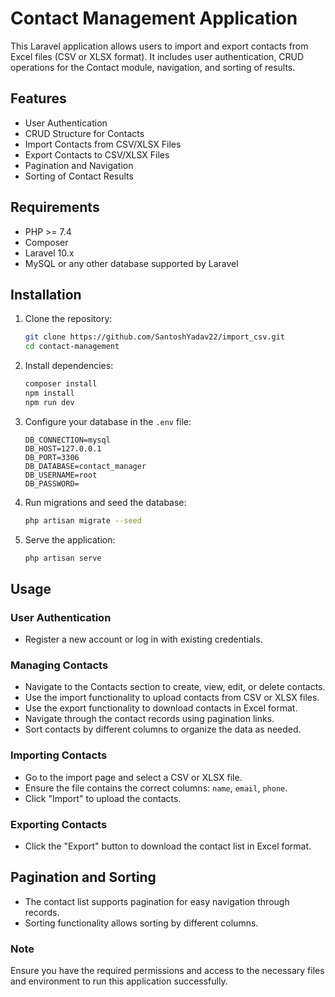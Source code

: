 # Contact Management Application

This Laravel application allows users to import and export contacts from Excel files (CSV or XLSX format). It includes user authentication, CRUD operations for the Contact module, navigation, and sorting of results.

## Features

- User Authentication
- CRUD Structure for Contacts
- Import Contacts from CSV/XLSX Files
- Export Contacts to CSV/XLSX Files
- Pagination and Navigation
- Sorting of Contact Results

## Requirements

- PHP >= 7.4
- Composer
- Laravel 10.x
- MySQL or any other database supported by Laravel

## Installation

1. Clone the repository:

    ```bash
    git clone https://github.com/SantoshYadav22/import_csv.git
    cd contact-management
    ```

2. Install dependencies:

    ```bash
    composer install
    npm install
    npm run dev
    ```

3. Configure your database in the `.env` file:

    ```env
    DB_CONNECTION=mysql
    DB_HOST=127.0.0.1
    DB_PORT=3306
    DB_DATABASE=contact_manager
    DB_USERNAME=root
    DB_PASSWORD=
    ```

4. Run migrations and seed the database:

    ```bash
    php artisan migrate --seed
    ```

6. Serve the application:

    ```bash
    php artisan serve
    ```

## Usage

### User Authentication

- Register a new account or log in with existing credentials.

### Managing Contacts

- Navigate to the Contacts section to create, view, edit, or delete contacts.
- Use the import functionality to upload contacts from CSV or XLSX files.
- Use the export functionality to download contacts in Excel format.
- Navigate through the contact records using pagination links.
- Sort contacts by different columns to organize the data as needed.

### Importing Contacts

- Go to the import page and select a CSV or XLSX file.
- Ensure the file contains the correct columns: `name`, `email`, `phone`.
- Click "Import" to upload the contacts.

### Exporting Contacts

- Click the "Export" button to download the contact list in Excel format.

## Pagination and Sorting

- The contact list supports pagination for easy navigation through records.
- Sorting functionality allows sorting by different columns.

### Note

Ensure you have the required permissions and access to the necessary files and environment to run this application successfully.
